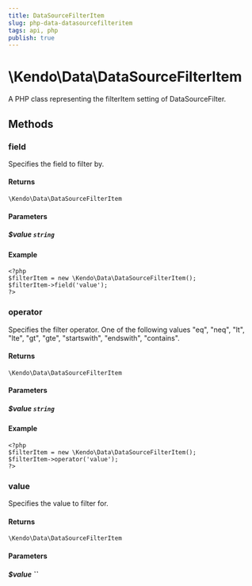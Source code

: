 ```yaml
---
title: DataSourceFilterItem
slug: php-data-datasourcefilteritem
tags: api, php
publish: true
---
```


# \Kendo\Data\DataSourceFilterItem

A PHP class representing the filterItem setting of DataSourceFilter.


## Methods

### field
Specifies the field to filter by.

#### Returns
`\Kendo\Data\DataSourceFilterItem`

#### Parameters

##### $value `string`



#### Example 
    <?php
    $filterItem = new \Kendo\Data\DataSourceFilterItem();
    $filterItem->field('value');
    ?>

### operator
Specifies the filter operator. One of the following values "eq", "neq", "lt", "lte", "gt", "gte", "startswith", "endswith", "contains".

#### Returns
`\Kendo\Data\DataSourceFilterItem`

#### Parameters

##### $value `string`



#### Example 
    <?php
    $filterItem = new \Kendo\Data\DataSourceFilterItem();
    $filterItem->operator('value');
    ?>

### value
Specifies the value to filter for.

#### Returns
`\Kendo\Data\DataSourceFilterItem`

#### Parameters

##### $value ``



